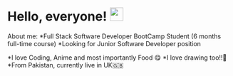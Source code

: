 # Hello, everyone! <img src="https://raw.githubusercontent.com/MartinHeinz/MartinHeinz/master/wave.gif" width="30px">


About me:
*Full Stack Software Developer BootCamp Student (6 months full-time course)
*Looking for Junior Software Developer position

 *I love Coding, Anime and most importantly Food 😋
 *I love drawing too!!🎨 
 *From Pakistan, currently live in UK🇬🇧

<!-- Here are some ideas to get you started:

- 🔭 I’m currently working on ...
- 🌱 I’m currently learning ...
- 👯 I’m looking to collaborate on ...
- 🤔 I’m looking for help with ...
- 💬 Ask me about ...
- 📫 How to reach me: ...
- 😄 Pronouns: ...
- ⚡ Fun fact: ... -->
